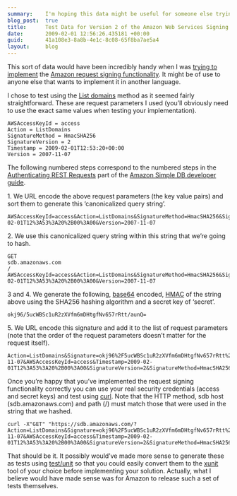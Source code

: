 ```yaml
---
summary:    I'm hoping this data might be useful for someone else trying to develop code to sign requests to Amazon Web Services
blog_post:  true
title:      Test Data for Version 2 of the Amazon Web Services Signing Protocol
date:       2009-02-01 12:56:26.435181 +00:00
guid:       41a108e3-8a8b-4e1c-8c08-65f8ba7ae5a4
layout:     blog
---
```


This sort of data would have been incredibly handy when I was [trying to
implement](/blog/2009-01-31-implementing-version-2-of-the-amazon-aws-http-request-signature-in-ruby)
the [Amazon request signing
functionality](http://docs.amazonwebservices.com/AmazonSimpleDB/2007-11-07/DeveloperGuide/REST_RESTAuth.html).
It might be of use to anyone else that wants to implement it in another
language.

I chose to test using the [List
domains](http://docs.amazonwebservices.com/AmazonSimpleDB/2007-11-07/DeveloperGuide/SDB_API_ListDomains.html)
method as it seemed fairly straightforward. These are request parameters
I used (you’ll obviously need to use the exact same values when testing
your implementation).

``` code
AWSAccessKeyId = access
Action = ListDomains
SignatureMethod = HmacSHA256
SignatureVersion = 2
Timestamp = 2009-02-01T12:53:20+00:00
Version = 2007-11-07
```

The following numbered steps correspond to the numbered steps in the
[Authenticating REST
Requests](http://docs.amazonwebservices.com/AmazonSimpleDB/2007-11-07/DeveloperGuide/REST_RESTAuth.html)
part of the [Amazon Simple DB developer
guide](http://docs.amazonwebservices.com/AmazonSimpleDB/2007-11-07/DeveloperGuide).

1\. We URL encode the above request parameters (the key value pairs) and
sort them to generate this ‘canonicalized query string’.

``` code
AWSAccessKeyId=access&Action=ListDomains&SignatureMethod=HmacSHA256&SignatureVersion=2&Timestamp=2009-02-01T12%3A53%3A20%2B00%3A00&Version=2007-11-07
```

2\. We use this canonicalized query string within this string that we’re
going to hash.

``` code
GET
sdb.amazonaws.com
/
AWSAccessKeyId=access&Action=ListDomains&SignatureMethod=HmacSHA256&SignatureVersion=2&Timestamp=2009-02-01T12%3A53%3A20%2B00%3A00&Version=2007-11-07
```

3 and 4. We generate the following,
[base64](http://en.wikipedia.org/wiki/Base64) encoded,
[HMAC](http://en.wikipedia.org/wiki/HMAC) of the string above using the
SHA256 hashing algorithm and a secret key of ‘secret’.

``` code
okj96/5ucWBSc1uR2zXVfm6mDHtgfNv657rRtt/aunQ=
```

5\. We URL encode this signature and add it to the list of request
parameters (note that the order of the request parameters doesn’t matter
for the request itself).

``` code
Action=ListDomains&Signature=okj96%2F5ucWBSc1uR2zXVfm6mDHtgfNv657rRtt%2FaunQ%3D&Version=2007-11-07&AWSAccessKeyId=access&Timestamp=2009-02-01T12%3A53%3A20%2B00%3A00&SignatureVersion=2&SignatureMethod=HmacSHA256
```

Once you’re happy that you’ve implemented the request signing
functionality correctly you can use your real security credentials
(access and secret keys) and test using [curl](http://curl.haxx.se/).
Note that the HTTP method, sdb host (sdb.amazonaws.com) and path (/)
must match those that were used in the string that we hashed.

``` code
curl -X"GET" "https://sdb.amazonaws.com/?Action=ListDomains&Signature=okj96%2F5ucWBSc1uR2zXVfm6mDHtgfNv657rRtt%2FaunQ%3D&Version=2007-11-07&AWSAccessKeyId=access&Timestamp=2009-02-01T12%3A53%3A20%2B00%3A00&SignatureVersion=2&SignatureMethod=HmacSHA256"
```

That should be it. It possibly would’ve made more sense to generate
these as tests using
[test/unit](http://www.ruby-doc.org/stdlib/libdoc/test/unit/rdoc/) so
that you could easily convert them to the
[xunit](http://en.wikipedia.org/wiki/XUnit) tool of your choice before
implementing your solution. Actually, what I believe would have made
sense was for Amazon to release such a set of tests themselves.
